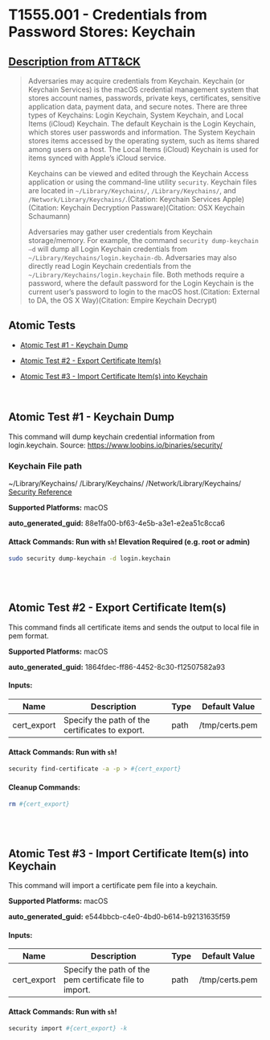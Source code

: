 # T1555.001 - Credentials from Password Stores: Keychain

## [Description from ATT&CK](https://attack.mitre.org/techniques/T1555/001)

<blockquote>Adversaries may acquire credentials from Keychain. Keychain (or Keychain Services) is the macOS credential management system that stores account names, passwords, private keys, certificates, sensitive application data, payment data, and secure notes. There are three types of Keychains: Login Keychain, System Keychain, and Local Items (iCloud) Keychain. The default Keychain is the Login Keychain, which stores user passwords and information. The System Keychain stores items accessed by the operating system, such as items shared among users on a host. The Local Items (iCloud) Keychain is used for items synced with Apple’s iCloud service.

Keychains can be viewed and edited through the Keychain Access application or using the command-line utility <code>security</code>. Keychain files are located in <code>~/Library/Keychains/</code>, <code>/Library/Keychains/</code>, and <code>/Network/Library/Keychains/</code>.(Citation: Keychain Services Apple)(Citation: Keychain Decryption Passware)(Citation: OSX Keychain Schaumann)

Adversaries may gather user credentials from Keychain storage/memory. For example, the command <code>security dump-keychain –d</code> will dump all Login Keychain credentials from <code>~/Library/Keychains/login.keychain-db</code>. Adversaries may also directly read Login Keychain credentials from the <code>~/Library/Keychains/login.keychain</code> file. Both methods require a password, where the default password for the Login Keychain is the current user’s password to login to the macOS host.(Citation: External to DA, the OS X Way)(Citation: Empire Keychain Decrypt) </blockquote>

## Atomic Tests

- [Atomic Test #1 - Keychain Dump](#atomic-test-1---keychain-dump)

- [Atomic Test #2 - Export Certificate Item(s)](#atomic-test-2---export-certificate-items)

- [Atomic Test #3 - Import Certificate Item(s) into Keychain](#atomic-test-3---import-certificate-items-into-keychain)

<br/>

## Atomic Test #1 - Keychain Dump

This command will dump keychain credential information from login.keychain.
Source: https://www.loobins.io/binaries/security/

### Keychain File path

~/Library/Keychains/
/Library/Keychains/
/Network/Library/Keychains/
[Security Reference](https://developer.apple.com/legacy/library/documentation/Darwin/Reference/ManPages/man1/security.1.html)

**Supported Platforms:** macOS

**auto_generated_guid:** 88e1fa00-bf63-4e5b-a3e1-e2ea51c8cca6

#### Attack Commands: Run with `sh`! Elevation Required (e.g. root or admin)

```sh
sudo security dump-keychain -d login.keychain
```

<br/>
<br/>

## Atomic Test #2 - Export Certificate Item(s)

This command finds all certificate items and sends the output to local file in pem format.

**Supported Platforms:** macOS

**auto_generated_guid:** 1864fdec-ff86-4452-8c30-f12507582a93

#### Inputs:

| Name        | Description                                     | Type | Default Value  |
| ----------- | ----------------------------------------------- | ---- | -------------- |
| cert_export | Specify the path of the certificates to export. | path | /tmp/certs.pem |

#### Attack Commands: Run with `sh`!

```sh
security find-certificate -a -p > #{cert_export}
```

#### Cleanup Commands:

```sh
rm #{cert_export}
```

<br/>
<br/>

## Atomic Test #3 - Import Certificate Item(s) into Keychain

This command will import a certificate pem file into a keychain.

**Supported Platforms:** macOS

**auto_generated_guid:** e544bbcb-c4e0-4bd0-b614-b92131635f59

#### Inputs:

| Name        | Description                                             | Type | Default Value  |
| ----------- | ------------------------------------------------------- | ---- | -------------- |
| cert_export | Specify the path of the pem certificate file to import. | path | /tmp/certs.pem |

#### Attack Commands: Run with `sh`!

```sh
security import #{cert_export} -k
```

<br/>
